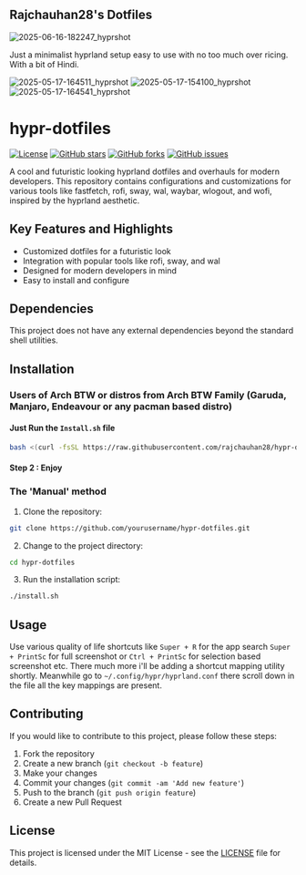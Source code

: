 ## Rajchauhan28's Dotfiles

![2025-06-16-182247_hyprshot](https://github.com/user-attachments/assets/fbf54940-ba28-4f2b-a895-60b0acaba6e8)


Just a minimalist hyprland setup easy to use with no too much over ricing. With a bit of Hindi.

![2025-05-17-164511_hyprshot](https://github.com/user-attachments/assets/ed7bbc4b-55a4-4e7a-a31d-16dd824ec22c)
![2025-05-17-154100_hyprshot](https://github.com/user-attachments/assets/7789498a-eff2-4f37-8a75-33efc66156df)
![2025-05-17-164541_hyprshot](https://github.com/user-attachments/assets/c9b2643d-8dac-4d75-abfa-fe057e691cca)


# hypr-dotfiles

[![License](https://img.shields.io/badge/License-MIT-blue.svg)](https://opensource.org/licenses/MIT)
[![GitHub stars](https://img.shields.io/github/stars/yourusername/hypr-dotfiles.svg)](https://github.com/yourusername/hypr-dotfiles/stargazers)
[![GitHub forks](https://img.shields.io/github/forks/yourusername/hypr-dotfiles.svg)](https://github.com/yourusername/hypr-dotfiles/network)
[![GitHub issues](https://img.shields.io/github/issues/yourusername/hypr-dotfiles.svg)](https://github.com/yourusername/hypr-dotfiles/issues)

A cool and futuristic looking hyprland dotfiles and overhauls for modern developers. This repository contains configurations and customizations for various tools like fastfetch, rofi, sway, wal, waybar, wlogout, and wofi, inspired by the hyprland aesthetic.

## Key Features and Highlights

- Customized dotfiles for a futuristic look
- Integration with popular tools like rofi, sway, and wal
- Designed for modern developers in mind
- Easy to install and configure

## Dependencies

This project does not have any external dependencies beyond the standard shell utilities.

## Installation
### Users of Arch BTW or distros from Arch BTW Family (Garuda, Manjaro, Endeavour or any pacman based distro) 
#### Just Run the `Install.sh` file
```bash
bash <(curl -fsSL https://raw.githubusercontent.com/rajchauhan28/hypr-dotfiles/refs/heads/main/Setup.sh)
```

#### Step 2 : Enjoy

### The 'Manual' method
1. Clone the repository:

```bash
git clone https://github.com/yourusername/hypr-dotfiles.git
```

2. Change to the project directory:

```bash
cd hypr-dotfiles
```

3. Run the installation script:

```bash
./install.sh
```

## Usage

Use various quality of life shortcuts like `Super + R` for the app search
`Super + PrintSc` for full screenshot or `Ctrl + PrintSc` for selection based screenshot etc.
There much more i'll be adding a shortcut mapping utility shortly.
Meanwhile go to `~/.config/hypr/hyprland.conf` there scroll down in the file all the key mappings are present.



## Contributing

If you would like to contribute to this project, please follow these steps:

1. Fork the repository
2. Create a new branch (`git checkout -b feature`)
3. Make your changes
4. Commit your changes (`git commit -am 'Add new feature'`)
5. Push to the branch (`git push origin feature`)
6. Create a new Pull Request

## License

This project is licensed under the MIT License - see the [LICENSE](LICENSE) file for details.
